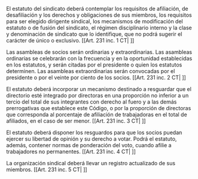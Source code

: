 El estatuto del sindicato deberá contemplar los requisitos de afiliación, de desafiliación y los derechos y obligaciones de sus miembros, los requisitos para ser elegido dirigente sindical, los mecanismos de modificación del estatuto o de fusión del sindicato, el régimen disciplinario interno y la clase y denominación de sindicato que lo identifique, que no podrá sugerir el carácter de único o exclusivo. [[Art. 231 inc. 1 CT| ]]

Las asambleas de socios serán ordinarias y extraordinarias. Las asambleas ordinarias se celebrarán con la frecuencia y en la oportunidad establecidas en los estatutos, y serán citadas por el presidente o quien los estatutos determinen. Las asambleas extraordinarias serán convocadas por el presidente o por el veinte por ciento de los socios. [[Art. 231 inc. 2 CT| ]]

El estatuto deberá incorporar un mecanismo destinado a resguardar que el directorio esté integrado por directoras en una proporción no inferior a un tercio del total de sus integrantes con derecho al fuero y a las demás prerrogativas que establece este Código, o por la proporción de directoras que corresponda al porcentaje de afiliación de trabajadoras en el total de afiliados, en el caso de ser menor. [[Art. 231 inc. 3 CT| ]]

El estatuto deberá disponer los resguardos para que los socios puedan ejercer su libertad de opinión y su derecho a votar. Podrá el estatuto, además, contener normas de ponderación del voto, cuando afilie a trabajadores no permanentes. [[Art. 231 inc. 4 CT| ]]

La organización sindical deberá llevar un registro actualizado de sus miembros. [[Art. 231 inc. 5 CT| ]]